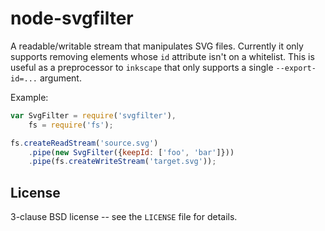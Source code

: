 node-svgfilter
==============

A readable/writable stream that manipulates SVG files. Currently it
only supports removing elements whose `id` attribute isn't on a
whitelist. This is useful as a preprocessor to `inkscape` that only
supports a single `--export-id=...` argument.

Example:

```javascript
var SvgFilter = require('svgfilter'),
    fs = require('fs');

fs.createReadStream('source.svg')
    .pipe(new SvgFilter({keepId: ['foo', 'bar']}))
    .pipe(fs.createWriteStream('target.svg'));
```

License
-------

3-clause BSD license -- see the `LICENSE` file for details.
